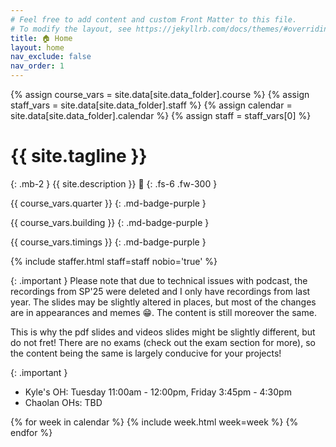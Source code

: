 ```yaml
---
# Feel free to add content and custom Front Matter to this file.
# To modify the layout, see https://jekyllrb.com/docs/themes/#overriding-theme-defaults
title: 🏠 Home
layout: home
nav_exclude: false
nav_order: 1
---
```


{% assign course_vars = site.data[site.data_folder].course %}
{% assign staff_vars = site.data[site.data_folder].staff %}
{% assign calendar = site.data[site.data_folder].calendar %}
{% assign staff = staff_vars[0] %} <!-- Cannot change this to instructor = because it will break the staffer.html include. If this needs to be instructor, then include.staff needs to be used as the variable in staffer.html  -->

# {{ site.tagline }}

{: .mb-2 }
{{ site.description }} <span title="https://jarv.is/" class="wave">👋</span>
{: .fs-6 .fw-300 }

{{ course_vars.quarter }}
{: .md-badge-purple }

{{ course_vars.building }}
{: .md-badge-purple }

{{ course_vars.timings }}
{: .md-badge-purple }

{% include staffer.html staff=staff nobio='true' %}

{: .important }
Please note that due to technical issues with podcast, the recordings from SP'25 were deleted and I only have recordings from last year. The slides may be slightly altered in places, but most of the changes are in appearances and memes 😁. The content is still moreover the same.

This is why the pdf slides and videos slides might be slightly different, but do not fret! There are no exams (check out the exam section for more), so the content being the same is largely conducive for your projects!


{: .important }
- Kyle's OH: Tuesday 11:00am - 12:00pm, Friday 3:45pm - 4:30pm
- Chaolan OHs: TBD

<!-- **{{ course_vars.announcement.text }}** -->

{% for week in calendar %}
  {% include week.html week=week %}
{% endfor %}
